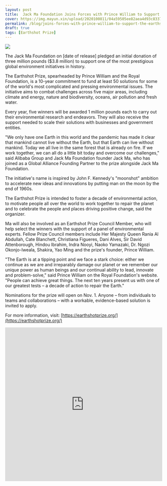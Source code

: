 ```yaml
---
layout: post
title:  Jack Ma Foundation Joins Forces with Prince William to Support the Earthshot Prize
cover: https://img.mayun.xin/upload/2020100811/04a59505ee82aea4d93c83372b5f5954.jpg
permalink: /blog/joins-forces-with-prince-william-to-support-the-earthshot-prize/
draft: true
tags: [Earthshot Prize]
---
```


![](https://img.mayun.xin/upload/2020100812/4c7ec866dedec19bbeff8ea5e6e904ed.jpg)

The Jack Ma Foundation on [date of release] pledged an initial donation of three million pounds ($3.8 million) to support one of the most prestigious global environment initiatives in history.

The Earthshot Prize, spearheaded by Prince William and the Royal Foundation, is a 10-year commitment to fund at least 50 solutions for some of the world's most complicated and pressing environmental issues. The initiative aims to combat challenges across five major areas, including climate and energy, nature and biodiversity, oceans, air pollution and fresh water. 

Every year, five winners will be awarded 1 million pounds each to carry out their environmental research and endeavors. They will also receive the support needed to scale their solutions with businesses and government entities. 

"We only have one Earth in this world and the pandemic has made it clear that mankind cannot live without the Earth, but that Earth can live without mankind. Today we all live in the same forest that is already on fire. If we work together, we can all do a little bit today and overcome our challenges," said Alibaba Group and Jack Ma Foundation founder Jack Ma, who has joined as a Global Alliance Founding Partner to the prize alongside Jack Ma Foundation.

The initiative's name is inspired by John F. Kennedy's "moonshot" ambition to accelerate new ideas and innovations by putting man on the moon by the end of 1960s.

The Earthshot Prize is intended to foster a decade of environmental action, to motivate people all over the world to work together to repair the planet and to celebrate the people and places driving positive change, said the organizer. 

Ma will also be involved as an Earthshot Prize Council Member, who will help select the winners with the support of a panel of environmental experts. Fellow Prize Council members include Her Majesty Queen Rania Al Abdullah, Cate Blanchett, Christiana Figueres, Dani Alves, Sir David Attenborough, Hindou Ibrahim, Indra Nooyi, Naoko Yamazaki, Dr. Ngozi Okonjo-Iweala, Shakira, Yao Ming and the prize's founder, Prince William. 

"The Earth is at a tipping point and we face a stark choice: either we continue as we are and irreparably damage our planet or we remember our unique power as human beings and our continual ability to lead, innovate and problem-solve," said Prince William on the Royal Foundation's website. "People can achieve great things. The next ten years present us with one of our greatest tests – a decade of action to repair the Earth."

Nominations for the prize will open on Nov. 1. Anyone – from individuals to teams and collaborations – with a workable, evidence-based solution is invited to apply.  

For more information, visit: [https://earthshotprize.org/](https://earthshotprize.org/)


<iframe height="498" width="510" src='https://player.youku.com/embed/XNDg5NTI3NTg3Mg==' frameborder=0 'allowfullscreen'></iframe>

